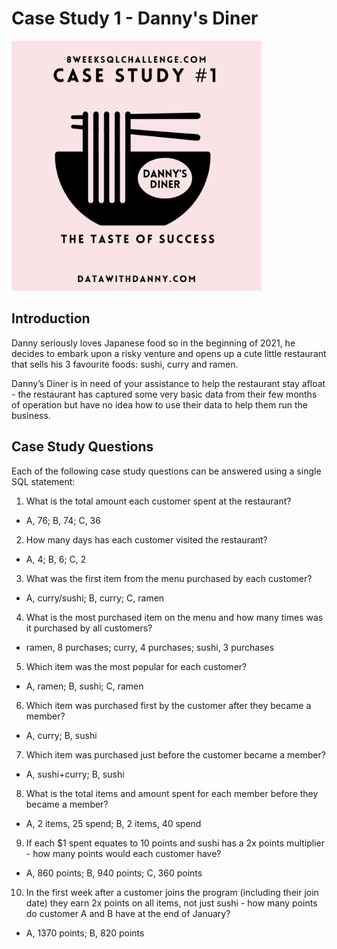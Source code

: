 # Case Study 1 - Danny's Diner
<img src ="https://github.com/lion-star-gold/8-week-SQL-challenge/blob/main/Case%20Study%201%20-%20Danny's%20Diner/main_image.png" width="400">

## Introduction

Danny seriously loves Japanese food so in the beginning of 2021, he decides to embark upon a risky venture and opens up a cute little restaurant that sells his 3 favourite foods: sushi, curry and ramen.

Danny’s Diner is in need of your assistance to help the restaurant stay afloat - the restaurant has captured some very basic data from their few months of operation but have no idea how to use their data to help them run the business.

## Case Study Questions
Each of the following case study questions can be answered using a single SQL statement:

1. What is the total amount each customer spent at the restaurant?
  * A, 76; B, 74; C, 36
2. How many days has each customer visited the restaurant?
  * A, 4; B, 6; C, 2
3. What was the first item from the menu purchased by each customer?
  * A, curry/sushi; B, curry; C, ramen
4. What is the most purchased item on the menu and how many times was it purchased by all customers?
  * ramen, 8 purchases; curry, 4 purchases; sushi, 3 purchases
5. Which item was the most popular for each customer?
  * A, ramen; B, sushi; C, ramen
6. Which item was purchased first by the customer after they became a member?
  * A, curry; B, sushi
7. Which item was purchased just before the customer became a member?
  * A, sushi+curry; B, sushi
8. What is the total items and amount spent for each member before they became a member?
  * A, 2 items, 25 spend; B, 2 items, 40 spend
9. If each $1 spent equates to 10 points and sushi has a 2x points multiplier - how many points would each customer have?
  * A, 860 points; B, 940 points; C, 360 points
10. In the first week after a customer joins the program (including their join date) they earn 2x points on all items, not just sushi - how many points do customer A and B have at the end of January?
  * A, 1370 points; B, 820 points
